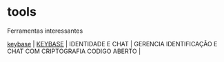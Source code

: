 # tools
Ferramentas interessantes


[keybase](https://keybase.io/)
| [KEYBASE](https://keybase.io/) |  IDENTIDADE E CHAT |  GERENCIA IDENTIFICAÇÃO E CHAT COM  CRIPTOGRAFIA CODIGO ABERTO |
